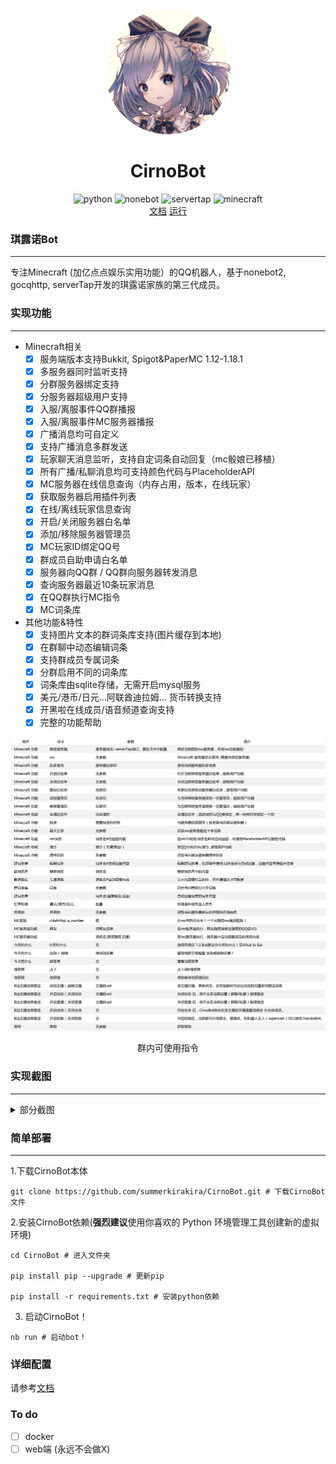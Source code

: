
<div align=center>
  <img width=200 src="doc/image/CirnoAvatar.png"  alt="小九头像"/>
  <h1 align="center">CirnoBot</h1> 
</div>
<div align=center>
  <img src="https://img.shields.io/badge/python-3.8+-blue" alt="python">
  <img src="https://img.shields.io/badge/nonebot-2b1-red" alt="nonebot">
  <img src="https://img.shields.io/badge/servertap-0.20+-yellow" alt="servertap">
  <img src="https://img.shields.io/badge/minecraft-1.12+-green" alt="minecraft">
</div>
<div align=center>
  <a href="https://biaoju.site/cirnobot/">文档</a>
  <a href="https://biaoju.site/cirnobot/docs/%E7%AE%80%E5%8D%95%E4%B8%8A%E6%89%8B">运行</a>
</div>

### 琪露诺Bot

---
专注Minecraft (加亿点点娱乐实用功能）的QQ机器人，基于nonebot2, gocqhttp, serverTap开发的琪露诺家族的第三代成员。

### 实现功能

---
+ Minecraft相关
  + [x] 服务端版本支持Bukkit, Spigot&PaperMC 1.12-1.18.1
  + [x] 多服务器同时监听支持
  + [x] 分群服务器绑定支持
  + [x] 分服务器超级用户支持
  + [x] 入服/离服事件QQ群播报
  + [x] 入服/离服事件MC服务器播报
  + [x] 广播消息均可自定义
  + [x] 支持广播消息多群发送
  + [x] 玩家聊天消息监听，支持自定词条自动回复（mc骰娘已移植）
  + [x] 所有广播/私聊消息均可支持颜色代码与PlaceholderAPI
  + [x] MC服务器在线信息查询（内存占用，版本，在线玩家）
  + [x] 获取服务器启用插件列表
  + [x] 在线/离线玩家信息查询
  + [x] 开启/关闭服务器白名单
  + [x] 添加/移除服务器管理员
  + [x] MC玩家ID绑定QQ号
  + [x] 群成员自助申请白名单
  + [x] 服务器向QQ群 / QQ群向服务器转发消息
  + [x] 查询服务器最近10条玩家消息
  + [x] 在QQ群执行MC指令
  + [x] MC词条库
+ 其他功能&特性
  + [x] 支持图片文本的群词条库支持(图片缓存到本地)
  + [x] 在群聊中动态编辑词条
  + [x] 支持群成员专属词条
  + [x] 分群启用不同的词条库
  + [x] 词条库由sqlite存储，无需开启mysql服务
  + [x] 美元/港币/日元...阿联酋迪拉姆... 货币转换支持
  + [x] 开黑啦在线成员/语音频道查询支持
  + [x] 完整的功能帮助

![帮助截图](doc/image/Help.png)

<p align="center">群内可使用指令</p>

### 实现截图

---
<details>
<summary>部分截图</summary>

![](doc/screenshots/mc.jpg)
![](doc/screenshots/plugin.jpg)
![](doc/screenshots/join.jpg)
![](doc/screenshots/forward.jpg)
![](doc/screenshots/message.jpg)
![](doc/screenshots/whitelist.jpg)
![](doc/screenshots/command.jpg)
![](doc/screenshots/currency.jpg)
![](doc/screenshots/archive.jpg)

</details>

### 简单部署

---
1.下载CirnoBot本体
```shell
git clone https://github.com/summerkirakira/CirnoBot.git # 下载CirnoBot文件
```
2.安装CirnoBot依赖(**强烈建议**使用你喜欢的 Python 环境管理工具创建新的虚拟环境)
```shell
cd CirnoBot # 进入文件夹

pip install pip --upgrade # 更新pip

pip install -r requirements.txt # 安装python依赖
```
3. 启动CirnoBot！
```shell
nb run # 启动bot！
```

### 详细配置
请参考[文档](https://biaoju.site/cirnobot/)

### To do
- [ ] docker
- [ ] web端 (永远不会做X)